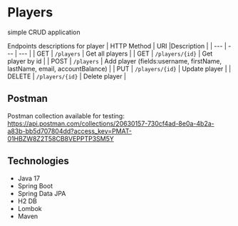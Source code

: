 # Players
simple CRUD application

Endpoints descriptions for player
| HTTP Method | URI |Description |
| --- | --- | --- |
| GET | `/players` | Get all players |
| GET | `/players/{id}` | Get player by id |
| POST | `/players` | Add player (fields:username, firstName, lastName, email, accountBalance) |
| PUT | `/players/{id}` | Update player |
| DELETE | `/players/{id}` | Delete player |


## Postman
Postman collection available for testing: https://api.postman.com/collections/20630157-730cf4ad-8e0a-4b2a-a83b-bb5d707804dd?access_key=PMAT-01HBZW8Z2T58CB8VEPPTP3SM5Y

## Technologies
* Java 17
* Spring Boot 
* Spring Data JPA
* H2 DB
* Lombok
* Maven




